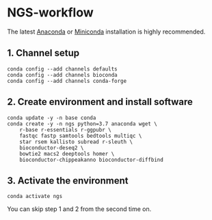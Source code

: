 # NGS-workflow

The latest [Anaconda](https://docs.anaconda.com/anaconda/install/) or [Miniconda](https://docs.conda.io/projects/conda/en/latest/user-guide/install/) installation is highly recommended.

## 1. Channel setup
```
conda config --add channels defaults
conda config --add channels bioconda
conda config --add channels conda-forge
```
## 2. Create environment and install software
```
conda update -y -n base conda
conda create -y -n ngs python=3.7 anaconda wget \
    r-base r-essentials r-ggpubr \
    fastqc fastp samtools bedtools multiqc \
    star rsem kallisto subread r-sleuth \
    bioconductor-deseq2 \
    bowtie2 macs2 deeptools homer \
    bioconductor-chippeakanno bioconductor-diffbind
```

## 3. Activate the environment
```
conda activate ngs
```
You can skip step 1 and 2 from the second time on.

